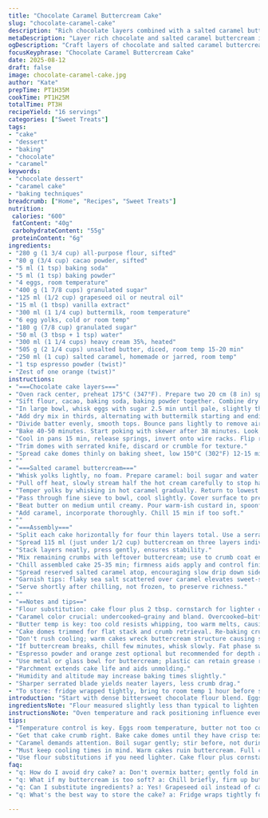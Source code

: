```yaml
---
title: "Chocolate Caramel Buttercream Cake"
slug: "chocolate-caramel-cake"
description: "Rich chocolate layers combined with a salted caramel buttercream. Uses cake crumb for texture and rustic finish. Adjust flour for density, swap canola for grapeseed oil. Caramel made from scratch but store-bought works. Whisk eggs and sugar well. Buttercream requires patience whipping in butter slowly. Attention to caramel color key. Baking cues over precise minutes. Cake crumb baked crisp adds crunch contrast. Assembly balances tenderness and firmness. Ideal for those who know their way around a kitchen."
metaDescription: "Layer rich chocolate and salted caramel buttercream in this Chocolate Caramel Buttercream Cake recipe. Experience depth with espresso and zest."
ogDescription: "Craft layers of chocolate and salted caramel buttercream. Experience the richness of this Chocolate Caramel Buttercream Cake."
focusKeyphrase: "Chocolate Caramel Buttercream Cake"
date: 2025-08-12
draft: false
image: chocolate-caramel-cake.jpg
author: "Kate"
prepTime: PT1H35M
cookTime: PT1H25M
totalTime: PT3H
recipeYield: "16 servings"
categories: ["Sweet Treats"]
tags:
- "cake"
- "dessert"
- "baking"
- "chocolate"
- "caramel"
keywords:
- "chocolate dessert"
- "caramel cake"
- "baking techniques"
breadcrumb: ["Home", "Recipes", "Sweet Treats"]
nutrition: 
 calories: "600"
 fatContent: "40g"
 carbohydrateContent: "55g"
 proteinContent: "6g"
ingredients:
- "280 g (1 3/4 cup) all-purpose flour, sifted"
- "80 g (3/4 cup) cacao powder, sifted"
- "5 ml (1 tsp) baking soda"
- "5 ml (1 tsp) baking powder"
- "4 eggs, room temperature"
- "400 g (1 7/8 cups) granulated sugar"
- "125 ml (1/2 cup) grapeseed oil or neutral oil"
- "15 ml (1 tbsp) vanilla extract"
- "300 ml (1 1/4 cup) buttermilk, room temperature"
- "6 egg yolks, cold or room temp"
- "180 g (7/8 cup) granulated sugar"
- "50 ml (3 tbsp + 1 tsp) water"
- "300 ml (1 1/4 cups) heavy cream 35%, heated"
- "505 g (2 1/4 cups) unsalted butter, diced, room temp 15-20 min"
- "250 ml (1 cup) salted caramel, homemade or jarred, room temp"
- "1 tsp espresso powder (twist)"
- "Zest of one orange (twist)"
instructions:
- "===Chocolate cake layers==="
- "Oven rack center, preheat 175°C (347°F). Prepare two 20 cm (8 in) springform pans; grease sides, parchment bottom. Flour dust optional for stick-proof but not mandatory."
- "Sift flour, cacao, baking soda, baking powder together. Combine dry well to avoid clumps of baking soda."
- "In large bowl, whisk eggs with sugar 2.5 min until pale, slightly thickened. Gradually add oil, then vanilla and orange zest. Whisk in espresso powder — amplifies chocolate depth without bitterness."
- "Add dry mix in thirds, alternating with buttermilk starting and ending with dry. Fold gently; overmixing toughens crumb. Thick but pourable batter ideal."
- "Divide batter evenly, smooth tops. Bounce pans lightly to remove air pockets. Tap-tap-tap."
- "Bake 40-50 minutes. Start poking with skewer after 38 minutes. Look for moist crumbs clinging, no raw batter. Sides pull slightly away from pan."
- "Cool in pans 15 min, release springs, invert onto wire racks. Flip right side up once cooled 10 min more. Full cooling 90-110 min critical to avoid buttercream melt."
- "Trim domes with serrated knife, discard or crumble for texture."
- "Spread cake domes thinly on baking sheet, low 150°C (302°F) 12-15 min till dry crust forms with toasted notes. Cool fully, roughly pulse in food processor coarse crumb."
- ""
- "===Salted caramel buttercream==="
- "Whisk yolks lightly, no foam. Prepare caramel: boil sugar and water til amber gold—listen: bubbling deepens, aroma changes. Never stir once boiling."
- "Pull off heat, slowly stream half the hot cream carefully to stop hardening. Back on heat, whisk gently, dissolve crystals; add remaining cream. Boil briefly, strain immediately to remove lumps for silky smoothness."
- "Temper yolks by whisking in hot caramel gradually. Return to lowest heat, cook stirring with wooden spoon, coat spoon's back with thick custard. Nurse it, don’t rush or curdle."
- "Pass through fine sieve to bowl, cool slightly. Cover surface to prevent skin."
- "Beat butter on medium until creamy. Pour warm-ish custard in, spoonfuls at a time, beat continuously until glossy, aerated, no lumps. Scrape edges often. If butter cools too much, warm bowl gently to avoid breaking. Rescues: quick microwave bursts or heated spatula warm."
- "Add caramel, incorporate thoroughly. Chill 15 min if too soft."
- ""
- "===Assembly==="
- "Split each cake horizontally for four thin layers total. Use a serrated knife or cake leveler."
- "Spread 115 ml (just under 1/2 cup) buttercream on three layers individually, sprinkle 50 ml (scant 1/4 cup) dry crumbs atop each layer, press lightly to set texture."
- "Stack layers neatly, press gently, ensures stability."
- "Mix remaining crumbs with leftover buttercream; use to crumb coat entire cake. Smooth somewhere between rustic and perfected."
- "Chill assembled cake 25-35 min; firmness aids apply and control finish layer."
- "Spread reserved salted caramel atop, encouraging slow drip down sides. Use offset spatula for controlled pour."
- "Garnish tips: flaky sea salt scattered over caramel elevates sweet-salty contrast. Thin chocolate shards, toasted almonds for crunch are optional."
- "Serve shortly after chilling, not frozen, to preserve richness."
- ""
- "==Notes and tips=="
- "Flour substitution: cake flour plus 2 tbsp. cornstarch for lighter crumb. Cold ingredients vs room temp adjust batter viscosity."
- "Caramel color crucial: undercooked—grainy and bland. Overcooked—bitter burnt. The golden amber stage carries deep caramel flavor."
- "Butter temp is key: too cold resists whipping, too warm melts, causing curdled buttercream. Bring butter out 15-20 min, soft but intact."
- "Cake domes trimmed for flat stack and crumb retrieval. Re-baking crumbs removes freshness, crisp texture essential."
- "Don't rush cooling; warm cakes wreck buttercream structure causing slide-off or melt spots."
- "If buttercream breaks, chill few minutes, whisk slowly. Fat phase switching; patience wins here."
- "Espresso powder and orange zest optional but recommended for depth and brightness, subtle aromatics cut richness."
- "Use metal or glass bowl for buttercream; plastic can retain grease residue affecting aeration."
- "Parchment extends cake life and aids unmolding."
- "Humidity and altitude may increase baking times slightly."
- "Sharper serrated blade yields neater layers, less crumb drag."
- "To store: fridge wrapped tightly, bring to room temp 1 hour before serving for best palate."
introduction: "Start with dense bittersweet chocolate flour blend. Eggs beaten to airy lightness hold structure. Oil keeps crumb moist without complicating flavor—grapeseed instead of canola sharpens profile. Buttermilk acid reacts with baking soda powder, opens crumb pockets. Caramel’s smoky amber color signals that avoided raw sugar edge. Adding cream slowly tempers sugar crystals, yielding satiny sauce, critical for an ungritty buttercream. Butter beaten increments keeps emulsion stable—rush it and it breaks. Crumbs baked and pulsed add crunch layer, offsetting buttercream silk. Orange zest cuts fat heaviness, espresso whispers cocoa’s dark notes. Precision in timing. Temperature vigilance. The subtlety of mastering patience. Every piece counts."
ingredientsNote: "Flour measured slightly less than typical to lighten texture. Cacao powder sifted removes lumps, ensuring even cocoa distribution. Canola optional; grapeseed adds nuttiness without overpowering. Buttermilk needs to be room temperature to prevent shocking the eggs. Egg yolks chilled improve sauce stability. Sugar caramelized slowly, not rushed—color signals doneness, not watch alone. Butter softened at room temperature but not melted. Salted caramel choice: homemade adds control; quality store-bought saves time. Espresso powder intensifies chocolate without bitterness. Orange zest brightens all-heavy notes, keeps palate interested. Crumbs made from cake domes reduce waste, contribute crisp texture essential for mouthfeel contrast."
instructionsNote: "Oven temperature and rack positioning influence even baking; mid-rack avoids burnt bottom or pale tops. Grease pans and parchment liner prevents sticking while allowing air flow. Eggs whisked until pale and thick trap air, essential lift without chemical reliance. Folding dry alternated with wet creates emulsified batter, overmixing dries cake. Baking skewer must come out with moist crumbs, not wet batter. Cooling time paramount; warm cakes ruin buttercream set. Caramel requires focused attention; bubbling sound changes from vigorous to rhythmic indicate precise caramel stage. Gradually adding cream tempers caramel, prevents crystallization. Tempered yolks combined gradually build custard strength. Butter beaten incrementally integrates fats, creating stable, creamy buttercream. Crumbs baked again crisp, pulsed coarse—no fine powder which dulls texture. Layering uses crumb to separate dense layers for better bite. Crumb coat chills to firm finish coat. Caramel topping applied when buttercream firm to avoid running. Use spatula for precise finish, rustic over slick modern. Patience: chilling phases enforce structure; skip at risk of collapsed cakes or slipping layers."
tips:
- "Temperature control is key. Eggs room temperature, butter not too cold. Gradual mixing avoids lumps. Cream should warm, not cool for best buttercream."
- "Get that cake crumb right. Bake cake domes until they have crisp texture. Pulse crumbs coarse; no fine powder for crunch contrast. Dry crust on crumbs adds layers."
- "Caramel demands attention. Boil sugar gently; stir before, not during. Listen for bubbling; the sound changes as color shifts. Amber means deep flavor."
- "Must keep cooling times in mind. Warm cakes ruin buttercream. Full cool needed before frosting. Watch for buttercream breaking; if too cold, it won’t whip."
- "Use flour substitutions if you need lighter. Cake flour plus cornstarch alternative. Buttermilk helps moisture and fluff, generates needed acid reactions."
faq:
- "q: How do I avoid dry cake? a: Don't overmix batter; gently fold in dry and wet. Watch cooling times; warm cakes wreck buttercream structure."
- "q: What if my buttercream is too soft? a: Chill briefly, firm up buttercream. If too warm, butter has broken. Quick heat; careful mix back."
- "q: Can I substitute ingredients? a: Yes! Grapeseed oil instead of canola. Use sour cream in place of buttermilk. Experiment but balance ratios."
- "q: What's the best way to store the cake? a: Fridge wraps tightly for freshness. Bring to room temp before serving. Avoid cold cakes ruining texture."

---
```

